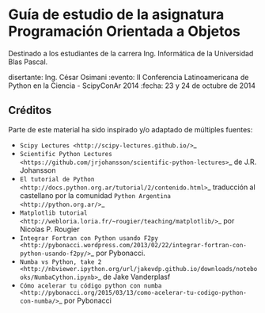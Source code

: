 
Guía de estudio de la asignatura Programación Orientada a Objetos
=================================================================

Destinado a los estudiantes de la carrera Ing. Informática de la Universidad Blas Pascal.


disertante: Ing. César Osimani
:evento: II Conferencia Latinoamericana de Python en la Ciencia - ScipyConAr 2014
:fecha: 23 y 24 de octubre de 2014


Créditos
--------

Parte de este material ha sido inspirado y/o adaptado de múltiples fuentes:


* `Scipy Lectures <http://scipy-lectures.github.io/>`_
* `Scientific Python Lectures <https://github.com/jrjohansson/scientific-python-lectures>`_
  de J.R. Johansson
* `El tutorial de Python <http://docs.python.org.ar/tutorial/2/contenido.html>`_
  traducción al castellano por la comunidad `Python Argentina <http://python.org.ar/>`_
* `Matplotlib tutorial <http://webloria.loria.fr/~rougier/teaching/matplotlib/>`_ por Nicolas P. Rougier
* `Integrar Fortran con Python usando F2py <http://pybonacci.wordpress.com/2013/02/22/integrar-fortran-con-python-usando-f2py/>`_  por Pybonacci.
* `Numba vs Python, take 2 <http://nbviewer.ipython.org/url/jakevdp.github.io/downloads/notebooks/NumbaCython.ipynb>`_ de Jake Vanderplasf
* `Cómo acelerar tu código python con numba <http://pybonacci.org/2015/03/13/como-acelerar-tu-codigo-python-con-numba/>`_ por Pybonacci
